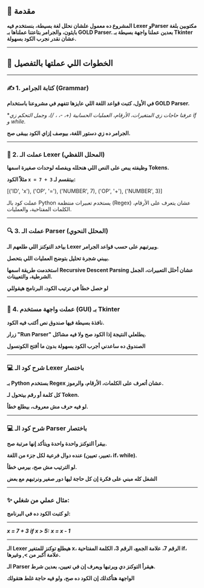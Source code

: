  ## 👋 مقدمة

**المشروع ده معمول علشان نحلل لغة بسيطة، بنستخدم فيه Lexer وParser مكتوبين بلغة بايثون، والجرامر بتاعتنا عملناها بـ GOLD Parser. بعدين عملنا واجهة بسيطة بـ Tkinter عشان نقدر نجرب الكود بسهولة.**

---

## 🚀 الخطوات اللي عملتها بالتفصيل

---

### ✍️ 1. كتابة الجرامر (Grammar)

**في الأول، كتبت قواعد اللغة اللي عايزها تتفهم في مشروعنا باستخدام GOLD Parser.**

**عرفنا حاجات زي المتغيرات، الأرقام، العمليات الحسابية (+، -، *، /)، وجمل التحكم زي if و while.**

**الجرامر ده زي دستور اللغة، بيوصف إزاي الكود بيبقى صح.**

---

### 📝 2. عملت الـ Lexer (المحلل اللفظي)

**وظيفته يبص على النص اللي هنحلله ويفصله لوحدات صغيرة اسمها Tokens.**

**مثلاً الكود `x = 7 + 3` بيتقسم لـ:**


[('ID', 'x'), ('OP', '='), ('NUMBER', 7), ('OP', '+'), ('NUMBER', 3)]

عملت كود بالـ Python يستخدم تعبيرات منتظمة (Regex) عشان يتعرف على الأرقام، الكلمات المفتاحية، والعمليات.

---
 ### 🔍 3. عملت الـ Parser (المحلل النحوي)
**بياخد التوكنز اللي طلعهم الـ Lexer وبيرتبهم على حسب قواعد الجرامر.**

**بيبني شجرة تحليل بتوضح العمليات اللي بتحصل.**

**استخدمت طريقة اسمها Recursive Descent Parsing عشان أحلل التعبيرات، الجمل الشرطية، والتعيينات.**

**لو حصل خطأ في ترتيب الكود، البرنامج هيقوللي**

---
### 🎨 4. عملت واجهة مستخدم (GUI) بـ Tkinter
**نافذة بسيطة فيها صندوق نص أكتب فيه الكود.**

**زرار "Run Parser" يطلعلي النتيجة إذا الكود صح ولا فيه مشاكل.**

**الصندوق ده ساعدني أجرب الكود بسهولة بدون ما أفتح الكونسول**

---
### 💻 شرح كود الـ Lexer باختصار
**بـ Python بستخدم Regex عشان أتعرف على الكلمات، الأرقام، والرموز.**

**كل كلمة أو رقم بيتحول لـ Token.**

**لو فيه حرف مش معروف، بيطلع خطأ.**

---

### 💻 شرح كود الـ Parser باختصار
**بيقرأ التوكنز واحدة واحدة ويتأكد إنها مرتبة صح.**

**عنده دوال فرعية لكل جزء من اللغة (تعبير، تعيين، if، while).**

**لو الترتيب مش صح، بيرمي خطأ.**

**الشغل كله مبني على فكرة إن كل حاجة ليها دور صغير ونرتبهم مع بعض**

---
### ✨ مثال عملي من شغلي:
**لو كتبت الكود ده في البرنامج:**

----
***x = 7 + 3***
***if x > 5:***
  ***x = x - 1***

  ----
**الـ Lexer هيطلع توكنز للمتغير x، الرقم 7، علامة الجمع، الرقم 3، الكلمة المفتاحية if، علامة أكبر من >, وغيرها.**

**الـ Parser هيقرأ التوكنز دي ويرتبها ويعرف إن في تعيين، بعدين شرط.**

**الواجهة هتأكدلك إن الكود ده صح، ولو فيه حاجة غلط هتقولك**
